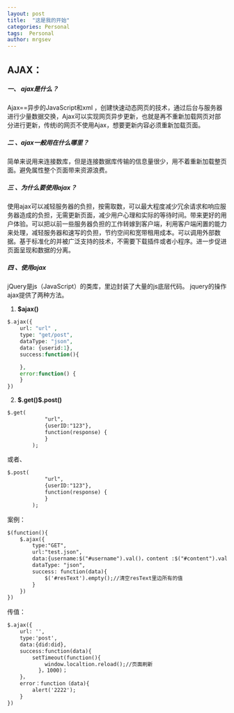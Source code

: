 ```yaml
---
layout: post
title:  "这是我的开始"
categories: Personal
tags:  Personal
author: mrgsev
---
```


## AJAX：
##### 一、 ajax是什么？
Ajax==异步的JavaScript和xml ，创建快速动态网页的技术，通过后台与服务器进行少量数据交换，Ajax可以实现网页异步更新，也就是再不重新加载网页对部分进行更新，传统i的网页不使用Ajax，想要更新内容必须重新加载页面。
##### 二 、ajax一般用在什么哪里？
  简单来说用来连接数库，但是连接数据库传输的信息量很少，用不着重新加载整页面。避免属性整个页面带来资源浪费。
##### 三 、为什么要使用ajax？
使用ajax可以减轻服务器的负担，按需取数，可以最大程度减少冗余请求和响应服务器造成的负担，无需更新页面，减少用户心理和实际的等待时间。带来更好的用户体验。可以把以前一些服务器负担的工作转嫁到客户端，利用客户端闲置的能力来处理，减轻服务器和速写的负担，节约空间和宽带租用成本。可以调用外部数据。基于标准化的并被广泛支持的技术，不需要下载插件或者小程序。进一步促进页面呈现和数据的分离。
##### 四 、使用ajax
jQuery是js（JavaScript）的类库，里边封装了大量的js底层代码。
jquery的操作ajax提供了两种方法。
1. **$ajax()**
```php
$.ajax({
    url: "url" ,
    type: "get/post",
    dataType: "json",
    data: {userid:1},
    success:function(){

    },
    error:function() {
    }
})
```
2. **$.get()\$.post()**
```html
$.get(
            "url",
            {userID:"123"},
            function(response) {
            }
        );
```
或者、
```html
$.post(
            "url",
            {userID:"123"},
            function(response) {
            }
        );
```
案例：
```html
$(function(){
    $.ajax({
        type:"GET",
        url:"test.json",
        data:{username:$("#username").val()，content :$("#content").val()},
        dataType: "json",
        success: function(data){
            $('#resText').empty();//清空resText里边所有的值
        }
    })
})
```
传值：
```html
$.ajax({
    url: '',
    type:'post',
    data:{did:did},
    success:function(data){
        setTimeout(function(){
            window.localtion.reload();//页面刷新
          }，1000)；
    }，
    error：function（data){
        alert('2222');
    }
})
```
